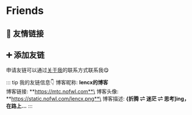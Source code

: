 # Friends

## 👭 友情链接

<Intro
  name="ScarSu的博客"
  link="https://www.scarsu.com"
  avatar="https://scarsu.oss-cn-shanghai.aliyuncs.com/picgo20201012144739.jpg"
  desc="一个程序媛关于【自律/读书认知/Web前端技术】的一些个人分享"
/>
<Intro
  name="Daniel的博客"
  link="https://wangxitong.github.io"
  avatar="https://wangxitong.github.io/img/avatar.jpeg"
  desc="溺死在前端的浑水里。。。"
/>
<Intro
  name="Deson's Blog"
  link="http://jsding96.cn"
  avatar="https://cdn.jsdelivr.net/gh/BestDingSheng/ImgHosting/Deson-PIC/20210208223244.jpeg"
  desc="2021 深度思考⇌脱离舒适区"
/>
<Intro
  name="若川的博客"
  link="https://lxchuan12.gitee.io"
  avatar="https://avatar-static.segmentfault.com/221/196/2211965068-5cf3a535a13d9_huge256"
  desc="撰写了学习源码整体架构系列8篇，公众号《若川视野》"
/>
<Intro
  name="洛竹早茶馆"
  link="https://youngjuning.js.org"
  avatar="https://i.loli.net/2021/03/27/QXSsDJTmYM9HWlP.jpg"
  desc="洛竹在早茶馆将与你分享面试、源码分析、编程语言以及职场指南等干货！"
/>

## ➕ 添加友链

申请友链可以通过[关于我](./lencx.md)的联系方式联系我😋

::: tip 我的友链信息👇
博客昵称: **lencx的博客**\
博客链接: **https://mtc.nofwl.com**\
博客头像: **https://static.nofwl.com/lencx.png**\
博客描述: **{折腾 ⇌ 迷茫 ⇌ 思考]ing，在路上...**
:::
